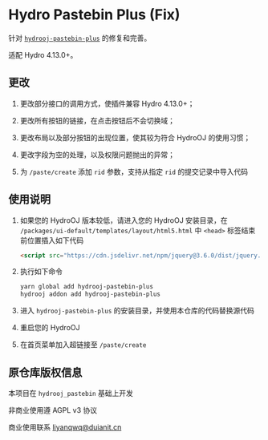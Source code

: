 # Hydro Pastebin Plus (Fix)

针对 [`hydrooj-pastebin-plus`](https://github.com/liyanqwq/hydrooj-pastebin-plus) 的修复和完善。

适配 Hydro 4.13.0+。

## 更改

1. 更改部分接口的调用方式，使插件兼容 Hydro 4.13.0+；

2. 更改所有按钮的链接，在点击按钮后不会切换域；

3. 更改布局以及部分按钮的出现位置，使其较为符合 HydroOJ 的使用习惯；

4. 更改字段为空的处理，以及权限问题抛出的异常；

5. 为 `/paste/create` 添加 `rid` 参数，支持从指定 `rid` 的提交记录中导入代码

## 使用说明

1. 如果您的 HydroOJ 版本较低，请进入您的 HydroOJ 安装目录，在 `/packages/ui-default/templates/layout/html5.html` 中 `<head>` 标签结束前位置插入如下代码
   
   ```html
   <script src="https://cdn.jsdelivr.net/npm/jquery@3.6.0/dist/jquery.min.js"></script>
   ```

2. 执行如下命令
   
   ```bash
   yarn global add hydrooj-pastebin-plus
   hydrooj addon add hydrooj-pastebin-plus
   ```

3. 进入 `hydrooj-pastebin-plus` 的安装目录，并使用本仓库的代码替换源代码

4. 重启您的 HydroOJ

5. 在首页菜单加入超链接至 `/paste/create`

## 原仓库版权信息

本项目在 `hydrooj_pastebin` 基础上开发

非商业使用遵 AGPL v3 协议

商业使用联系 [liyanqwq@duianit.cn](mailto:liyanqwq@duianit.cn)
